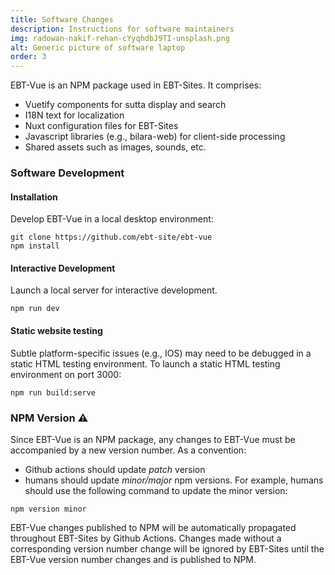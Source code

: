 ```yaml
---
title: Software Changes
description: Instructions for software maintainers
img: radowan-nakif-rehan-cYyqhdbJ9TI-unsplash.png
alt: Generic picture of software laptop
order: 3
---
```


EBT-Vue is an NPM package used in EBT-Sites.
It comprises:

* Vuetify components for sutta display and search
* I18N text for localization
* Nuxt configuration files for EBT-Sites
* Javascript libraries (e.g., bilara-web) for client-side processing
* Shared assets such as images, sounds, etc.

### Software Development
#### Installation
Develop EBT-Vue in a local desktop environment:
```
git clone https://github.com/ebt-site/ebt-vue
npm install
```
#### Interactive Development
Launch a local server for interactive development.
```
npm run dev
```

#### Static website testing
Subtle platform-specific issues (e.g., IOS) may need to be debugged
in a static HTML testing environment.
To launch a static HTML testing environment on port 3000:
```
npm run build:serve
```

### NPM Version ⚠️
Since EBT-Vue is an NPM package, any changes
to EBT-Vue must be accompanied by a new version number.
As a convention:
* Github actions should update *patch* version
* humans should update *minor/major* npm versions.
For example, humans should use the following command
to update the minor version:

```
npm version minor
```

EBT-Vue changes published to NPM will be automatically
propagated throughout EBT-Sites by Github Actions.
Changes made without a corresponding version number change
will be ignored by EBT-Sites until the EBT-Vue version number changes
and is published to NPM.
